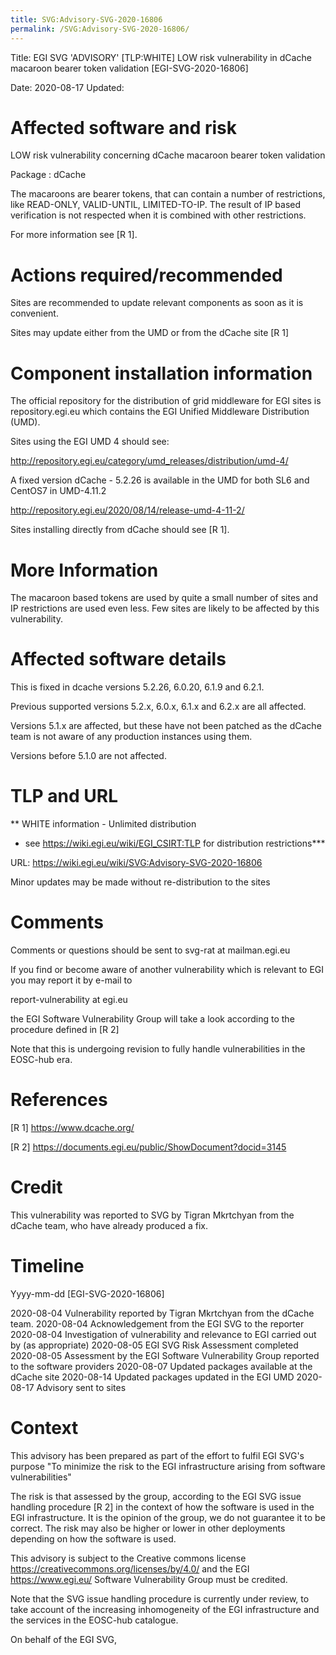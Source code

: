 ```yaml
---
title: SVG:Advisory-SVG-2020-16806
permalink: /SVG:Advisory-SVG-2020-16806/
---
```


Title:       EGI SVG 'ADVISORY' [TLP:WHITE] LOW risk vulnerability in dCache macaroon bearer token validation [EGI-SVG-2020-16806]

Date:        2020-08-17
Updated:


Affected software and risk
==========================

LOW risk vulnerability concerning dCache macaroon bearer token validation

Package : dCache

The macaroons are bearer tokens, that can contain a number of restrictions, like READ-ONLY, VALID-UNTIL, LIMITED-TO-IP.
The result of IP based verification is not respected when it is combined with other restrictions.

For more information see [R 1].


Actions required/recommended
============================

Sites are recommended to update relevant components as soon as it is convenient.

Sites may update either from the UMD or from the dCache site [R 1]


Component installation information
==================================

The official repository for the distribution of grid middleware for EGI sites is
repository.egi.eu which contains the EGI Unified Middleware Distribution (UMD).

Sites using the EGI UMD 4 should see:

http://repository.egi.eu/category/umd_releases/distribution/umd-4/

A fixed version dCache - 5.2.26 is available in the UMD for both SL6 and CentOS7 in UMD-4.11.2

http://repository.egi.eu/2020/08/14/release-umd-4-11-2/

Sites installing directly from dCache should see [R 1].


More Information
================

The macaroon based tokens are used by quite a small number of sites and IP restrictions are used even less.
Few sites are likely to be affected by this vulnerability.

Affected software details
=========================

This is fixed in dcache versions  5.2.26, 6.0.20, 6.1.9 and 6.2.1.

Previous supported versions  5.2.x, 6.0.x, 6.1.x and 6.2.x are all affected.

Versions 5.1.x are affected, but these have not been patched as the dCache team is not aware of any production instances using them.

Versions before 5.1.0 are not affected.

TLP and URL
===========

** WHITE information - Unlimited distribution
  - see https://wiki.egi.eu/wiki/EGI_CSIRT:TLP for distribution restrictions***

URL:   https://wiki.egi.eu/wiki/SVG:Advisory-SVG-2020-16806

Minor updates may be made without re-distribution to the sites


Comments
========

Comments or questions should be sent to svg-rat  at  mailman.egi.eu

If you find or become aware of another vulnerability which is relevant to EGI you may report it by e-mail to

report-vulnerability at egi.eu

the EGI Software Vulnerability Group will take a look according to the procedure defined in [R 2]

Note that this is undergoing revision to fully handle vulnerabilities in the EOSC-hub era.


References
==========

[R 1] https://www.dcache.org/

[R 2] https://documents.egi.eu/public/ShowDocument?docid=3145

Credit
======

This vulnerability was reported to SVG by Tigran Mkrtchyan from the dCache team, who have already produced a fix.


Timeline
========
Yyyy-mm-dd  [EGI-SVG-2020-16806]

2020-08-04 Vulnerability reported by Tigran Mkrtchyan from the dCache team.
2020-08-04 Acknowledgement from the EGI SVG to the reporter
2020-08-04 Investigation of vulnerability and relevance to EGI carried out by (as appropriate)
2020-08-05 EGI SVG Risk Assessment completed
2020-08-05 Assessment by the EGI Software Vulnerability Group reported to the software providers
2020-08-07 Updated packages available at the dCache site
2020-08-14 Updated packages updated in the EGI UMD
2020-08-17 Advisory sent to sites


Context
=======

This advisory has been prepared as part of the effort to fulfil EGI SVG's purpose
"To minimize the risk to the EGI infrastructure arising from software vulnerabilities"

The risk is that assessed by the group, according to the EGI SVG issue handling procedure [R 2]
 in the context of how the software is used in the EGI infrastructure. It is the opinion of the group, we do not guarantee it to be correct.
The risk may also be higher or lower in other deployments depending on how the software is used.

This advisory is subject to the Creative commons license https://creativecommons.org/licenses/by/4.0/ and
the EGI https://www.egi.eu/ Software Vulnerability Group must be credited.


Note that the SVG issue handling procedure is currently under review, to take account of the increasing inhomogeneity
of the EGI infrastructure and the services in the EOSC-hub catalogue.

On behalf of the EGI SVG,
